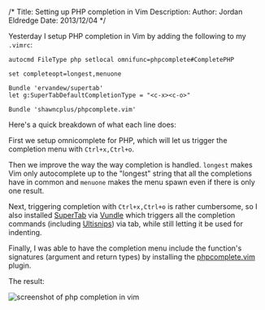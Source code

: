 /*
Title: Setting up PHP completion in Vim
Description:
Author: Jordan Eldredge
Date: 2013/12/04
*/

Yesterday I setup PHP completion in Vim by adding the following to my `.vimrc`:

    autocmd FileType php setlocal omnifunc=phpcomplete#CompletePHP

    set completeopt=longest,menuone

    Bundle 'ervandew/supertab'
    let g:SuperTabDefaultCompletionType = "<c-x><c-o>"

    Bundle 'shawncplus/phpcomplete.vim'

Here's a quick breakdown of what each line does:

First we setup omnicomplete for PHP, which will let us trigger the completion
menu with `Ctrl+x,Ctrl+o`.

Then we improve the way the way completion is handled. `longest` makes Vim only
autocomplete up to the "longest" string that all the completions have in common
and `menuone` makes the menu spawn even if there is only one result.

Next, triggering completion with `Ctrl+x,Ctrl+o` is rather cumbersome, so
I also installed [SuperTab][1] via [Vundle][2] which triggers all the
completion commands (including [Ultisnips][3]) via tab, while still letting it
be used for indenting.

Finally, I was able to have the completion menu include the function's
signatures (argument and return types) by installing the [phpcomplete.vim][4]
plugin.

The result:

![screenshot of php completion in vim][screenshot]

[1]: https://github.com/ervandew/supertab
[2]: https://github.com/gmarik/vundle
[3]: https://github.com/SirVer/ultisnips
[4]: https://github.com/shawncplus/phpcomplete.vim
[screenshot]: %base_url%/content/images/php-vim-completion-screenshot.png











